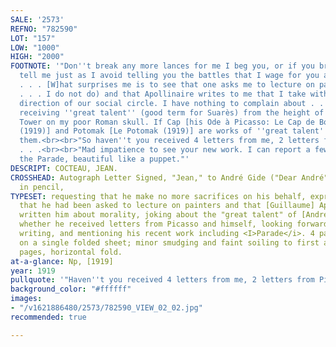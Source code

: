 ```yaml
---
SALE: '2573'
REFNO: "782590"
LOT: "157"
LOW: "1000"
HIGH: "2000"
FOOTNOTE: '"Don''t break any more lances for me I beg you, or if you break any don''t
  tell me just as I avoid telling you the battles that I wage for you and others.
  . . . [W]hat surprises me is to see that one asks me to lecture on painters (which
  . . . I do not do) and that Apollinaire writes to me that I take with him the moral
  direction of our social circle. I have nothing to complain about . . . apart from
  receiving ''great talent'' (good term for Suarès) from the height of the Eiffel
  Tower on my poor Roman skull. If Cap [his Ode à Picasso: Le Cap de Bonne-Espérance
  (1919)] and Potomak [Le Potomak (1919)] are works of ''great talent'' I''ll burn
  them.<br><br>"So haven''t you received 4 letters from me, 2 letters from Picasso?
  . . .<br><br>"Mad impatience to see your new work. I can report a few poems and
  the Parade, beautiful like a puppet."'
DESCRIPT: COCTEAU, JEAN.
CROSSHEAD: Autograph Letter Signed, "Jean," to André Gide ("Dear André"), in French,
  in pencil,
TYPESET: requesting that he make no more sacrifices on his behalf, expressing surprise
  that he had been asked to lecture on painters and that [Guillaume] Apollinaire had
  written him about morality, joking about the "great talent" of [André] Suarès, asking
  whether he received letters from Picasso and himself, looking forward to his new
  writing, and mentioning his recent work including <I>Parade</i>. 4 pages, 4to, written
  on a single folded sheet; minor smudging and faint soiling to first and terminal
  pages, horizontal fold.
at-a-glance: Np, [1919]
year: 1919
pullquote: '"Haven''t you received 4 letters from me, 2 letters from Picasso?"'
background_color: "#ffffff"
images:
- "/v1621886480/2573/782590_VIEW_02_02.jpg"
recommended: true

---
```


